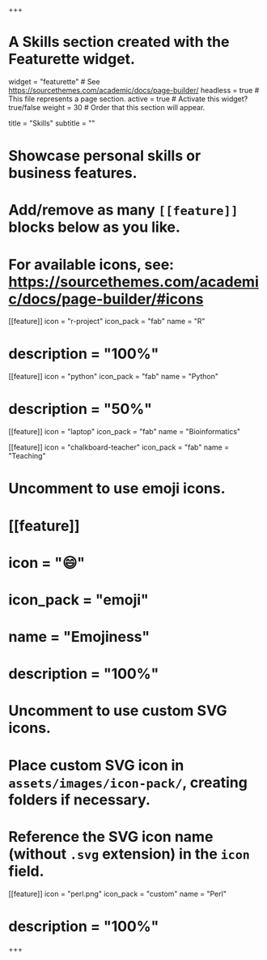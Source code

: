 +++
# A Skills section created with the Featurette widget.
widget = "featurette"  # See https://sourcethemes.com/academic/docs/page-builder/
headless = true  # This file represents a page section.
active = true  # Activate this widget? true/false
weight = 30  # Order that this section will appear.

title = "Skills"
subtitle = ""

# Showcase personal skills or business features.
# 
# Add/remove as many `[[feature]]` blocks below as you like.
# 
# For available icons, see: https://sourcethemes.com/academic/docs/page-builder/#icons

[[feature]]
  icon = "r-project"
  icon_pack = "fab"
  name = "R"
#  description = "100%"
  
[[feature]]
  icon = "python"
  icon_pack = "fab"
  name = "Python"
#  description = "50%"  
  
[[feature]]
  icon = "laptop"
  icon_pack = "fab"
  name = "Bioinformatics"

[[feature]]
  icon = "chalkboard-teacher"
  icon_pack = "fab"
  name = "Teaching"
  
# Uncomment to use emoji icons.
# [[feature]]
#  icon = ":smile:"
#  icon_pack = "emoji"
#  name = "Emojiness"
#  description = "100%"  

# Uncomment to use custom SVG icons.
# Place custom SVG icon in `assets/images/icon-pack/`, creating folders if necessary.
# Reference the SVG icon name (without `.svg` extension) in the `icon` field.
[[feature]]
  icon = "perl.png"
  icon_pack = "custom"
  name = "Perl"
#  description = "100%"

+++
